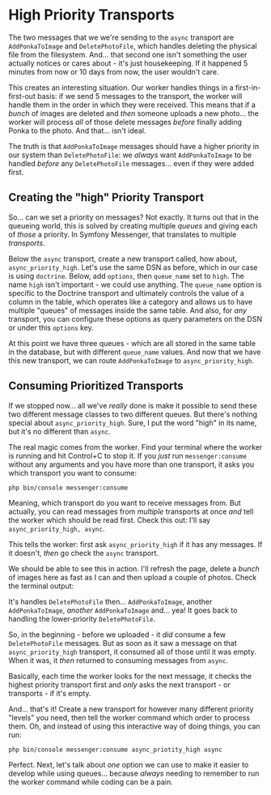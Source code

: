# High Priority Transports

The two messages that we we're sending to the `async` transport are
`AddPonkaToImage` and `DeletePhotoFile`, which handles deleting the physical file
from the filesystem. And... that second one isn't something the user actually notices
or cares about - it's just housekeeping. If it happened 5 minutes from now
or 10 days from now, the user wouldn't care.

This creates an interesting situation. Our worker handles things in a
first-in-first-out basis: if we send 5 messages to the transport, the worker will
handle them in the order in which they were received. This means that if a *bunch*
of images are deleted and *then* someone uploads a new photo... the worker will
process *all* of those delete messages *before* finally adding Ponka to the photo.
And that... isn't ideal.

The truth is that `AddPonkaToImage` messages should have a higher priority in
our system than `DeletePhotoFile`: we *always* want `AddPonkaToImage` to be
handled *before* any `DeletePhotoFile` messages... even if they were added first.

## Creating the "high" Priority Transport

So... can we set a priority on messages? Not exactly. It turns out that in the
queueing world, this is solved by creating multiple *queues* and giving each of
*those* a priority. In Symfony Messenger, that translates to multiple *transports*.

Below the `async` transport, create a new transport called, how about,
`async_priority_high`. Let's use the same DSN as before, which in our
case is using `doctrine`. Below, add `options`, then `queue_name` set to `high`.
The name `high` isn't important - we could use anything. The `queue_name` option
is specific to the Doctrine transport and ultimately controls the value of a column
in the table, which operates like a category and allows us to have multiple "queues"
of messages inside the same table. And also, for *any* transport, you can configure
these options as query parameters on the DSN or under this `options` key.

At this point we have three queues - which are all stored in the same table in the
database, but with different `queue_name` values. And now that we have this new
transport, we can route `AddPonkaToImage` to `async_priority_high`.

## Consuming Prioritized Transports

If we stopped now... all we've *really* done is make it possible to send these
two different message classes to two different queues. But there's nothing special
about `async_priority_high`. Sure, I put the word "high" in its name, but it's no
different than `async`.

The real magic comes from the worker. Find your terminal where the worker is running
and hit Control+C to stop it. If you *just* run `messenger:consume` without any
arguments and you have more than one transport, it asks you which transport you
want to consume:

```terminal
php bin/console messenger:consume
```

Meaning, which transport do you want to receive messages from. But actually, you
can read messages from *multiple* transports at once *and* tell the worker which
should be read first. Check this out: I'll say `async_priority_high, async`.

This tells the worker: first ask `async_priority_high` if it has any messages.
If it doesn't, *then* go check the `async` transport.

We should be able to see this in action. I'll refresh the page, delete a *bunch*
of images here as fast as I can and then upload a couple of photos. Check the
terminal output:

It's handles `DeletePhotoFile` then... `AddPonkaToImage`, another `AddPonkaToImage`,
*another* `AddPonkaToImage` and... yea! It goes back to handling the
lower-priority `DeletePhotoFile`.

So, in the beginning - before we uploaded - it *did* consume a few `DeletePhotoFile`
messages. But as soon as it saw a message on that `async_priority_high` transport,
it consumed all of those until it was empty. When it was, it *then* returned to
consuming messages from `async`.

Basically, each time the worker looks for the next message, it checks the highest
priority transport first and *only* asks the next transport - or transports - if
it's empty.

And... that's it! Create a new transport for however many different priority
"levels" you need, then tell the worker command which order to process them.
Oh, and instead of using this interactive way of doing things, you can run:

```terminal
php bin/console messenger:consume async_priotity_high async
```

Perfect. Next, let's talk about *one* option we can use to make it easier to develop
while using queues... because *always* needing to remember to run the worker command
while coding can be a pain.
